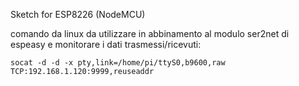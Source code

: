 Sketch for ESP8226 (NodeMCU)

comando da linux da utilizzare in abbinamento al modulo ser2net di espeasy e monitorare i dati trasmessi/ricevuti:

    socat -d -d -x pty,link=/home/pi/ttyS0,b9600,raw TCP:192.168.1.120:9999,reuseaddr

